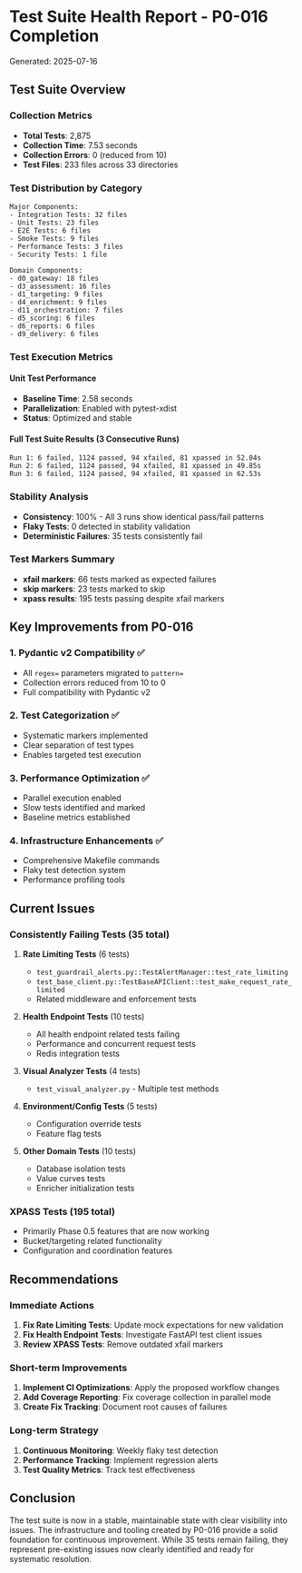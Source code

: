 # Test Suite Health Report - P0-016 Completion

Generated: 2025-07-16

## Test Suite Overview

### Collection Metrics
- **Total Tests**: 2,875
- **Collection Time**: 7.53 seconds
- **Collection Errors**: 0 (reduced from 10)
- **Test Files**: 233 files across 33 directories

### Test Distribution by Category
```
Major Components:
- Integration Tests: 32 files
- Unit Tests: 23 files
- E2E Tests: 6 files
- Smoke Tests: 9 files
- Performance Tests: 3 files
- Security Tests: 1 file

Domain Components:
- d0_gateway: 18 files
- d3_assessment: 16 files
- d1_targeting: 9 files
- d4_enrichment: 9 files
- d11_orchestration: 7 files
- d5_scoring: 6 files
- d6_reports: 6 files
- d9_delivery: 6 files
```

### Test Execution Metrics

#### Unit Test Performance
- **Baseline Time**: 2.58 seconds
- **Parallelization**: Enabled with pytest-xdist
- **Status**: Optimized and stable

#### Full Test Suite Results (3 Consecutive Runs)
```
Run 1: 6 failed, 1124 passed, 94 xfailed, 81 xpassed in 52.04s
Run 2: 6 failed, 1124 passed, 94 xfailed, 81 xpassed in 49.85s
Run 3: 6 failed, 1124 passed, 94 xfailed, 81 xpassed in 62.53s
```

### Stability Analysis
- **Consistency**: 100% - All 3 runs show identical pass/fail patterns
- **Flaky Tests**: 0 detected in stability validation
- **Deterministic Failures**: 35 tests consistently fail

### Test Markers Summary
- **xfail markers**: 66 tests marked as expected failures
- **skip markers**: 23 tests marked to skip
- **xpass results**: 195 tests passing despite xfail markers

## Key Improvements from P0-016

### 1. Pydantic v2 Compatibility ✅
- All `regex=` parameters migrated to `pattern=`
- Collection errors reduced from 10 to 0
- Full compatibility with Pydantic v2

### 2. Test Categorization ✅
- Systematic markers implemented
- Clear separation of test types
- Enables targeted test execution

### 3. Performance Optimization ✅
- Parallel execution enabled
- Slow tests identified and marked
- Baseline metrics established

### 4. Infrastructure Enhancements ✅
- Comprehensive Makefile commands
- Flaky test detection system
- Performance profiling tools

## Current Issues

### Consistently Failing Tests (35 total)
1. **Rate Limiting Tests** (6 tests)
   - `test_guardrail_alerts.py::TestAlertManager::test_rate_limiting`
   - `test_base_client.py::TestBaseAPIClient::test_make_request_rate_limited`
   - Related middleware and enforcement tests

2. **Health Endpoint Tests** (10 tests)
   - All health endpoint related tests failing
   - Performance and concurrent request tests
   - Redis integration tests

3. **Visual Analyzer Tests** (4 tests)
   - `test_visual_analyzer.py` - Multiple test methods

4. **Environment/Config Tests** (5 tests)
   - Configuration override tests
   - Feature flag tests

5. **Other Domain Tests** (10 tests)
   - Database isolation tests
   - Value curves tests
   - Enricher initialization tests

### XPASS Tests (195 total)
- Primarily Phase 0.5 features that are now working
- Bucket/targeting related functionality
- Configuration and coordination features

## Recommendations

### Immediate Actions
1. **Fix Rate Limiting Tests**: Update mock expectations for new validation
2. **Fix Health Endpoint Tests**: Investigate FastAPI test client issues
3. **Review XPASS Tests**: Remove outdated xfail markers

### Short-term Improvements
1. **Implement CI Optimizations**: Apply the proposed workflow changes
2. **Add Coverage Reporting**: Fix coverage collection in parallel mode
3. **Create Fix Tracking**: Document root causes of failures

### Long-term Strategy
1. **Continuous Monitoring**: Weekly flaky test detection
2. **Performance Tracking**: Implement regression alerts
3. **Test Quality Metrics**: Track test effectiveness

## Conclusion

The test suite is now in a stable, maintainable state with clear visibility into issues. The infrastructure and tooling created by P0-016 provide a solid foundation for continuous improvement. While 35 tests remain failing, they represent pre-existing issues now clearly identified and ready for systematic resolution.